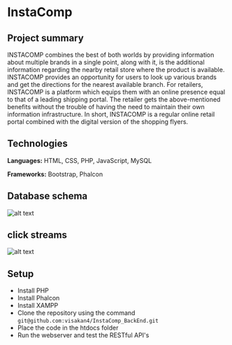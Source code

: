 # InstaComp

## Project summary

INSTACOMP combines the best of both worlds by providing information about multiple brands in a single point, along with it, is the additional information regarding the nearby retail store where the product is available. INSTACOMP provides an opportunity for users to look up various brands and get the directions for the nearest available branch. For retailers, INSTACOMP is a platform which equips them with an online presence equal to that of a leading shipping portal. The retailer gets the above-mentioned benefits without the trouble of having the need to maintain their own information infrastructure. In short, INSTACOMP is a regular online retail portal combined with the digital version of the shopping flyers.

## Technologies

**Languages:** HTML, CSS, PHP, JavaScript, MySQL

**Frameworks:** Bootstrap, Phalcon

## Database schema

![alt text](https://github.com/visakan4/InstaComp_BackEnd/blob/master/images/er_diagram.png "Schema")

## click streams

![alt text](https://github.com/visakan4/InstaComp_BackEnd/blob/master/images/clickStream.PNG "click stream")

## Setup
  
  * Install PHP
  * Install Phalcon
  * Install XAMPP
  * Clone the repository using the command `git@github.com:visakan4/InstaComp_BackEnd.git`
  * Place the code in the htdocs folder
  * Run the webserver and test the RESTful API's

  
